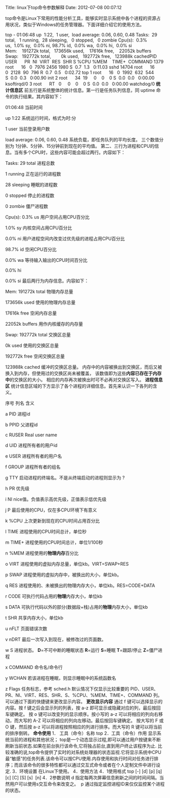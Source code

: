 Title: linux下top命令参数解释
Date: 2012-07-08 00:07:12

top命令是Linux下常用的性能分析工具，能够实时显示系统中各个进程的资源占用状况，类似于Windows的任务管理器。下面详细介绍它的使用方法。 

top - 01:06:48 up  1:22,  1 user,  load average: 0.06, 0.60, 0.48 Tasks:  29 total,   1 running,  28 sleeping,   0 stopped,   0 zombie Cpu(s):  0.3% us,  1.0% sy,  0.0% ni, 98.7% id,  0.0% wa,  0.0% hi,  0.0% si Mem:    191272k total,   173656k used,    17616k free,    22052k buffers Swap:   192772k total,        0k used,   192772k free,   123988k cachedPID USER      PR  NI  VIRT  RES  SHR S %CPU %MEM    TIME+  COMMAND 1379 root      16   0  7976 2456 1980 S  0.7  1.3   0:11.03 sshd 14704 root      16   0  2128  90  796 R  0.7  0.5   0:02.72 top 1 root      16   0  1992  632  544 S  0.0  0.3   0:00.90 init 2 root      34  19     0    0    0 S  0.0  0.0   0:00.00 ksoftirqd/0 3 root      RT   0     0    0    0 S  0.0  0.0   0:00.00 watchdog/0
**统计信息区** 前五行是系统整体的统计信息。第一行是任务队列信息，同 uptime 命令的执行结果。其内容如下： 

01:06:48
当前时间

up 1:22
系统运行时间，格式为时:分

1 user
当前登录用户数

load average: 0.06, 0.60, 0.48
系统负载，即任务队列的平均长度。 三个数值分别为 1分钟、5分钟、15分钟前到现在的平均值。
第二、三行为进程和CPU的信息。当有多个CPU时，这些内容可能会超过两行。内容如下： 

Tasks: 29 total
进程总数

1 running
正在运行的进程数

28 sleeping
睡眠的进程数

0 stopped
停止的进程数

0 zombie
僵尸进程数

Cpu(s): 0.3% us
用户空间占用CPU百分比

1.0% sy
内核空间占用CPU百分比

0.0% ni
用户进程空间内改变过优先级的进程占用CPU百分比

98.7% id
空闲CPU百分比

0.0% wa
等待输入输出的CPU时间百分比

0.0% hi

0.0% si
最后两行为内存信息。内容如下： 

Mem: 191272k total
物理内存总量

173656k used
使用的物理内存总量

17616k free
空闲内存总量

22052k buffers
用作内核缓存的内存量

Swap: 192772k total
交换区总量

0k used
使用的交换区总量

192772k free
空闲交换区总量

123988k cached
缓冲的交换区总量。 内存中的内容被换出到交换区，而后又被换入到内存，但使用过的交换区尚未被覆盖， 该数值即为这些**内容已存在于内存中**的交换区的大小。 相应的内存再次被换出时可不必再对交换区写入。
**进程信息区** 统计信息区域的下方显示了各个进程的详细信息。首先来认识一下各列的含义。 

序号
列名
含义

a
PID
进程id

b
PPID
父进程id

c
RUSER
Real user name

d
UID
进程所有者的用户id

e
USER
进程所有者的用户名

f
GROUP
进程所有者的组名

g
TTY
启动进程的终端名。不是从终端启动的进程则显示为 ?

h
PR
优先级

i
NI
nice值。负值表示高优先级，正值表示低优先级

j
P
最后使用的CPU，仅在多CPU环境下有意义

k
%CPU
上次更新到现在的CPU时间占用百分比

l
TIME
进程使用的CPU时间总计，单位秒

m
TIME+
进程使用的CPU时间总计，单位1/100秒

n
%MEM
进程使用的**物理内存**百分比

o
VIRT
进程使用的虚拟内存总量，单位kb。VIRT=SWAP+RES

p
SWAP
进程使用的虚拟内存中，被换出的大小，单位kb。

q
RES
进程使用的、未被换出的物理内存大小，单位kb。RES=CODE+DATA

r
CODE
可执行代码占用的**物理**内存大小，单位kb

s
DATA
可执行代码以外的部分(数据段+栈)占用的**物理**内存大小，单位kb

t
SHR
共享内存大小，单位kb

u
nFLT
页面错误次数

v
nDRT
最后一次写入到现在，被修改过的页面数。

w
S
进程状态。 **D**=不可中断的睡眠状态 **R**=运行 **S**=睡眠 **T**=跟踪/停止 **Z**=僵尸进程

x
COMMAND
命令名/命令行

y
WCHAN
若该进程在睡眠，则显示睡眠中的系统函数名

z
Flags
任务标志，参考 sched.h
默认情况下仅显示比较重要的 PID、USER、PR、NI、VIRT、RES、SHR、S、%CPU、%MEM、TIME+、COMMAND 列。可以通过下面的快捷键来更改显示内容。 **更改显示内容** 通过 f 键可以选择显示的内容。按 f 键之后会显示列的列表，按 a-z 即可显示或隐藏对应的列，最后按回车键确定。 按 o 键可以改变列的显示顺序。按小写的 a-z 可以将相应的列向右移动，而大写的 A-Z 可以将相应的列向左移动。最后按回车键确定。 按大写的 F 或 O 键，然后按 a-z 可以将进程按照相应的列进行排序。而大写的 R 键可以将当前的排序倒转。 **命令使用** 1． 工具（命令）名称 top 2．工具（命令）作用 显示系统当前的进程和其他状况； top是一个动态显示过程,即可以通过用户按键来不断刷新当前状态.如果在前台执行该命令,它将独占前台,直到用户终止该程序为止. 比较准确的说,top命令提供了实时的对系统处理器的状态监视.它将显示系统中CPU最“敏感”的任务列表.该命令可以按CPU使用.内存使用和执行时间对任务进行排序；而且该命令的很多特性都可以通过交互式命令或者在个人定制文件中进行设定. 3．环境设置 在Linux下使用。 4．使用方法 4．1使用格式 top [-] [d] [p] [q] [c] [C] [S] [s]  [n] 4．2参数说明 d 指定每两次屏幕信息刷新之间的时间间隔。当然用户可以使用s交互命令来改变之。  p 通过指定监控进程ID来仅仅监控某个进程的状态。
